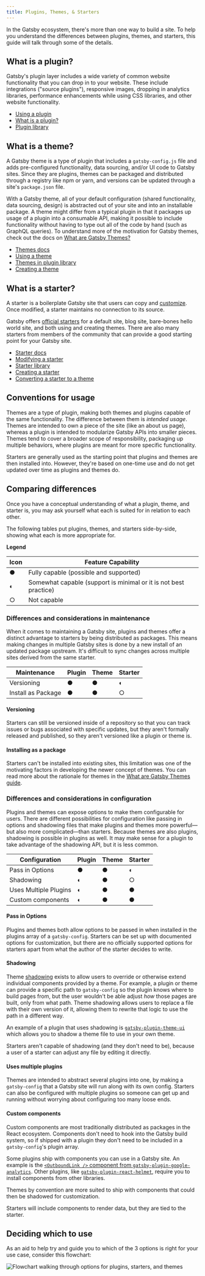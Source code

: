 ```yaml
---
title: Plugins, Themes, & Starters
---
```


In the Gatsby ecosystem, there's more than one way to build a site. To help you understand the differences between plugins, themes, and starters, this guide will talk through some of the details.

## What is a plugin?

Gatsby's plugin layer includes a wide variety of common website functionality that you can drop in to your website. These include integrations ("source plugins"), responsive images, dropping in analytics libraries, performance enhancements while using CSS libraries, and other website functionality.

- [Using a plugin](/docs/how-to/plugins-and-themes/using-a-plugin-in-your-site/)
- [What is a plugin?](/docs/plugins/)
- [Plugin library](/plugins/)

## What is a theme?

A Gatsby theme is a type of plugin that includes a `gatsby-config.js` file and adds pre-configured functionality, data sourcing, and/or UI code to Gatsby sites. Since they are plugins, themes can be packaged and distributed through a registry like npm or yarn, and versions can be updated through a site's `package.json` file.

With a Gatsby theme, all of your default configuration (shared functionality, data sourcing, design) is abstracted out of your site and into an installable package. A theme might differ from a typical plugin in that it packages up usage of a plugin into a consumable API, making it possible to include functionality without having to type out all of the code by hand (such as GraphQL queries). To understand more of the motivation for Gatsby themes, check out the docs on [What are Gatsby Themes?](/docs/themes/what-are-gatsby-themes/)

- [Themes docs](/docs/themes/)
- [Using a theme](/docs/how-to/plugins-and-themes/using-a-gatsby-theme/)
- [Themes in plugin library](/plugins/?=gatsby-theme)
- [Creating a theme](/docs/how-to/plugins-and-themes/building-themes/)

## What is a starter?

A starter is a boilerplate Gatsby site that users can copy and [customize](/docs/modifying-a-starter/). Once modified, a starter maintains no connection to its source.

Gatsby offers [official starters](/docs/starters/#official-starters) for a default site, blog site, bare-bones hello world site, and both using and creating themes. There are also many starters from members of the community that can provide a good starting point for your Gatsby site.

- [Starter docs](/docs/starters/)
- [Modifying a starter](/docs/modifying-a-starter/)
- [Starter library](/starters/)
- [Creating a starter](/docs/creating-a-starter/)
- [Converting a starter to a theme](/docs/how-to/plugins-and-themes/converting-a-starter/)

## Conventions for usage

Themes are a type of plugin, making both themes and plugins capable of the same functionality. The difference between them is _intended usage_. Themes are intended to own a piece of the site (like an about us page), whereas a plugin is intended to modularize Gatsby APIs into smaller pieces. Themes tend to cover a broader scope of responsibility, packaging up multiple behaviors, where plugins are meant for more specific functionality.

Starters are generally used as the starting point that plugins and themes are then installed into. However, they're based on one-time use and do not get updated over time as plugins and themes do.

## Comparing differences

Once you have a conceptual understanding of what a plugin, theme, and starter is, you may ask yourself what each is suited for in relation to each other.

The following tables put plugins, themes, and starters side-by-side, showing what each is more appropriate for.

**Legend**

| Icon | Feature Capability                                               |
| ---- | ---------------------------------------------------------------- |
| ●    | Fully capable (possible and supported)                           |
| ◐    | Somewhat capable (support is minimal or it is not best practice) |
| ○    | Not capable                                                      |

### Differences and considerations in maintenance

When it comes to maintaining a Gatsby site, plugins and themes offer a distinct advantage to starters by being distributed as packages. This means making changes in multiple Gatsby sites is done by a new install of an updated package upstream. It's difficult to sync changes across multiple sites derived from the same starter.

| Maintenance        | Plugin | Theme | Starter |
| ------------------ | ------ | ----- | ------- |
| Versioning         | ●      | ●     | ◐       |
| Install as Package | ●      | ●     | ○       |

#### Versioning

Starters can still be versioned inside of a repository so that you can track issues or bugs associated with specific updates, but they aren't formally released and published, so they aren't versioned like a plugin or theme is.

#### Installing as a package

Starters can't be installed into existing sites, this limitation was one of the motivating factors in developing the newer concept of themes. You can read more about the rationale for themes in the [What are Gatsby Themes guide](/docs/themes/what-are-gatsby-themes/#gatsby-starters).

### Differences and considerations in configuration

Plugins and themes can expose options to make them configurable for users. There are different possibilities for configuration like passing in options and shadowing files that make plugins and themes more powerful—but also more complicated—than starters. Because themes are also plugins, shadowing is possible in plugins as well. It may make sense for a plugin to take advantage of the shadowing API, but it is less common.

| Configuration         | Plugin | Theme | Starter |
| --------------------- | ------ | ----- | ------- |
| Pass in Options       | ●      | ●     | ◐       |
| Shadowing             | ◐      | ●     | ○       |
| Uses Multiple Plugins | ◐      | ●     | ●       |
| Custom components     | ◐      | ●     | ●       |

#### Pass in Options

Plugins and themes both allow options to be passed in when installed in the plugins array of a `gatsby-config`. Starters can be set up with documented options for customization, but there are no officially supported options for starters apart from what the author of the starter decides to write.

#### Shadowing

Theme [shadowing](/docs/how-to/plugins-and-themes/shadowing/) exists to allow users to override or otherwise extend individual components provided by a theme. For example, a plugin or theme can provide a specific path to `gatsby-config` so the plugin knows where to build pages from, but the user wouldn't be able adjust _how_ those pages are built, only from what path. Theme shadowing allows users to replace a file with their own version of it, allowing them to rewrite that logic to use the path in a different way.

An example of a plugin that uses shadowing is [`gatsby-plugin-theme-ui`](/plugins/gatsby-plugin-theme-ui/?=theme-ui#customizing-the-theme) which allows you to shadow a theme file to use in your own theme.

Starters aren't capable of shadowing (and they don't need to be), because a user of a starter can adjust any file by editing it directly.

#### Uses multiple plugins

Themes are intended to abstract several plugins into one, by making a `gatsby-config` that a Gatsby site will run along with its own config. Starters can also be configured with multiple plugins so someone can get up and running without worrying about configuring too many loose ends.

#### Custom components

Custom components are most traditionally distributed as packages in the React ecosystem. Components don't need to hook into the Gatsby build system, so if shipped with a plugin they don't need to be included in a `gatsby-config`'s plugin array.

Some plugins ship with components you can use in a Gatsby site. An example is the [`<OutboundLink />` component from `gatsby-plugin-google-analytics`](/plugins/gatsby-plugin-google-analytics/?=#outboundlink-component). Other plugins, like [`gatsby-plugin-react-helmet`](/plugins/gatsby-plugin-react-helmet), require you to install components from other libraries.

Themes by convention are more suited to ship with components that could then be shadowed for customization.

Starters will include components to render data, but they are tied to the starter.

## Deciding which to use

As an aid to help try and guide you to which of the 3 options is right for your use case, consider this flowchart:

![Flowchart walking through options for plugins, starters, and themes](../images/plugin-starter-theme-flowchart.png)
